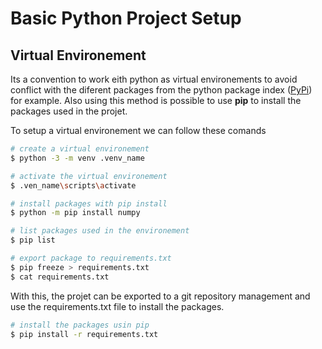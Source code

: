 # Basic Python Project Setup

## Virtual Environement

Its a convention to work eith python as virtual environements to avoid conflict with the diferent packages from the python package index ([PyPi](https://pypi.org/)) for example.
Also using this method is possible to use **pip** to install the packages used in the projet.

To setup a virtual environement we can follow these comands

```bash
# create a virtual environement
$ python -3 -m venv .venv_name

# activate the virtual environement
$ .ven_name\scripts\activate

# install packages with pip install
$ python -m pip install numpy

# list packages used in the environement
$ pip list

# export package to requirements.txt
$ pip freeze > requirements.txt
$ cat requirements.txt 
```

With this, the projet can be exported to a git repository management and use the requirements.txt file to install the packages.

```bash
# install the packages usin pip
$ pip install -r requirements.txt
```